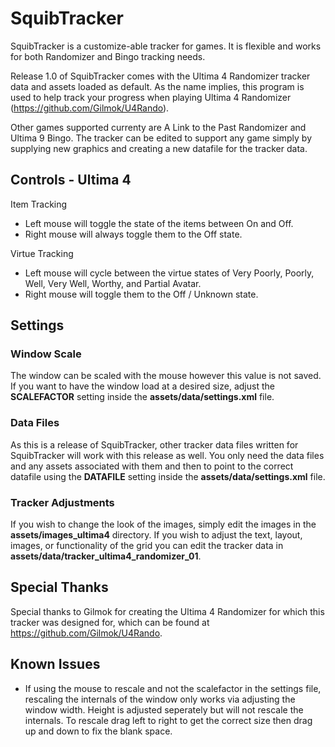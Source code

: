 # SquibTracker
SquibTracker is a customize-able tracker for games. It is flexible and works for both Randomizer and Bingo tracking needs.

Release 1.0 of SquibTracker comes with the Ultima 4 Randomizer tracker data and assets loaded as default. As the name implies, this program is used to help track your progress when playing Ultima 4 Randomizer (https://github.com/Gilmok/U4Rando).

Other games supported currenty are A Link to the Past Randomizer and Ultima 9 Bingo. The tracker can be edited to support any game simply by supplying new graphics and creating a new datafile for the tracker data.

## Controls - Ultima 4

Item Tracking
- Left mouse will toggle the state of the items between On and Off.
- Right mouse will always toggle them to the Off state.

Virtue Tracking
- Left mouse will cycle between the virtue states of Very Poorly, Poorly, Well, Very Well, Worthy, and Partial Avatar.
- Right mouse will toggle them to the Off / Unknown state.

## Settings

### Window Scale
The window can be scaled with the mouse however this value is not saved. If you want to have the window load at a desired size, adjust the **SCALEFACTOR** setting inside the **assets/data/settings.xml** file.

### Data Files
As this is a release of SquibTracker, other tracker data files written for SquibTracker will work with this release as well. You only need the data files and any assets associated with them and then to point to the correct datafile using the **DATAFILE** setting inside the **assets/data/settings.xml** file.

### Tracker Adjustments
If you wish to change the look of the images, simply edit the images in the **assets/images_ultima4** directory.
If you wish to adjust the text, layout, images, or functionality of the grid you can edit the tracker data in **assets/data/tracker_ultima4_randomizer_01**.

## Special Thanks
Special thanks to Gilmok for creating the Ultima 4 Randomizer for which this tracker was designed for, which can be found at https://github.com/Gilmok/U4Rando.

## Known Issues
- If using the mouse to rescale and not the scalefactor in the settings file, rescaling the internals of the window only works via adjusting the window width. Height is adjusted seperately but will not rescale the internals. To rescale drag left to right to get the correct size then drag up and down to fix the blank space.
